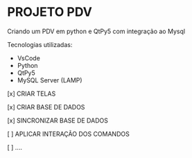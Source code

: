 # PROJETO PDV 

Criando um PDV em python e QtPy5 com integração ao Mysql

Tecnologias utilizadas: 

 * VsCode
 * Python
 * QtPy5
 * MySQL Server (LAMP)



[x] CRIAR TELAS

[x] CRIAR BASE DE DADOS

[x] SINCRONIZAR BASE DE DADOS 

[ ] APLICAR INTERAÇÃO DOS COMANDOS

[ ] ....
